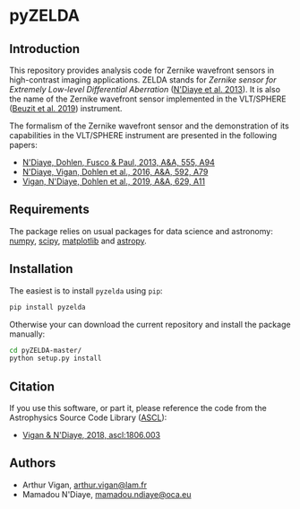 pyZELDA
=======

Introduction
------------

This repository provides analysis code for Zernike wavefront sensors in high-contrast imaging applications. ZELDA stands for *Zernike sensor for Extremely Low-level Differential Aberration* ([N'Diaye et al. 2013](https://ui.adsabs.harvard.edu/#abs/2013A&A...555A..94N/abstract)). It is also the name of the Zernike wavefront sensor implemented in the VLT/SPHERE ([Beuzit et al. 2019](https://ui.adsabs.harvard.edu/abs/2019arXiv190204080B/abstract)) instrument.

The formalism of the Zernike wavefront sensor and the demonstration of its capabilities in the VLT/SPHERE instrument are presented in the following papers:

- [N'Diaye, Dohlen, Fusco & Paul, 2013, A&A, 555, A94](https://ui.adsabs.harvard.edu/#abs/2013A&A...555A..94N/abstract)
- [N'Diaye, Vigan, Dohlen et al., 2016, A&A, 592, A79](https://ui.adsabs.harvard.edu/#abs/2016A&A...592A..79N/abstract)
- [Vigan, N'Diaye, Dohlen et al., 2019, A&A, 629, A11](https://ui.adsabs.harvard.edu/abs/2019A%26A...629A..11V/abstract)

Requirements
------------

The package relies on usual packages for data science and astronomy: [numpy](https://numpy.org/), [scipy](https://www.scipy.org/), [matplotlib](https://matplotlib.org/) and [astropy](https://www.astropy.org/).

Installation
------------

The easiest is to install `pyzelda` using `pip`:

```sh
pip install pyzelda
```

Otherwise your can download the current repository and install the package manually:

```sh
cd pyZELDA-master/
python setup.py install
```

Citation
--------

If you use this software, or part it, please reference the code from the Astrophysics Source Code Library ([ASCL](http://ascl.net/)):

- [Vigan & N'Diaye, 2018, ascl:1806.003](https://ui.adsabs.harvard.edu/abs/2018ascl.soft06003V/abstract)

Authors
-------

- Arthur Vigan, [arthur.vigan@lam.fr](mailto:arthur.vigan@lam.fr)
- Mamadou N'Diaye, [mamadou.ndiaye@oca.eu](mailto:mamadou.ndiaye@oca.eu)
